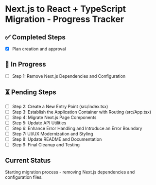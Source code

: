 # Next.js to React + TypeScript Migration - Progress Tracker

## ✅ Completed Steps
- [x] Plan creation and approval

## 🔄 In Progress
- [ ] Step 1: Remove Next.js Dependencies and Configuration

## ⏳ Pending Steps
- [ ] Step 2: Create a New Entry Point (src/index.tsx)
- [ ] Step 3: Establish the Application Container with Routing (src/App.tsx)
- [ ] Step 4: Migrate Next.js Page Components
- [ ] Step 5: Update API Utilities
- [ ] Step 6: Enhance Error Handling and Introduce an Error Boundary
- [ ] Step 7: UI/UX Modernization and Styling
- [ ] Step 8: Update README and Documentation
- [ ] Step 9: Final Cleanup and Testing

## Current Status
Starting migration process - removing Next.js dependencies and configuration files.
